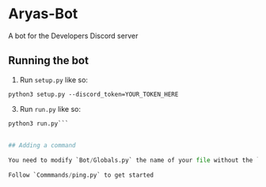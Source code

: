 # Aryas-Bot
A bot for the Developers Discord server

## Running the bot
1. Run `setup.py` like so:  
  
```
python3 setup.py --discord_token=YOUR_TOKEN_HERE
```


3. Run `run.py` like so:  
  
```py
python3 run.py```
  
  
## Adding a command
  
You need to modify `Bot/Globals.py` the name of your file without the `.py` suffix and then add a file in Commands
  
Follow `Commmands/ping.py` to get started
